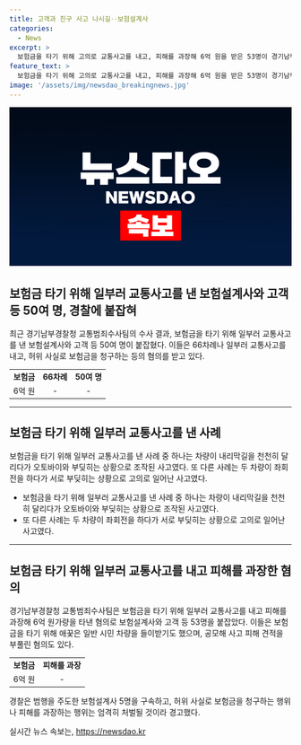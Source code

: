 ```yaml
---
title: 고객과 친구 사고 나시길‥보험설계사
categories:
  - News
excerpt: >
  보험금을 타기 위해 고의로 교통사고를 내고, 피해를 과장해 6억 원을 받은 53명이 경기남부경찰청에 붙잡혔다. 공모하여 피해를 부풀린 자동차 공업사 대표도 포함돼 있다. 깁스 치료 특약을 가입한 후 불필요한 깁스치료를 받으며 보험금을 탈취하는 등 허위 사실로 보험금을 청구하는 행위도 경고받고 있다. 
feature_text: >
  보험금을 타기 위해 고의로 교통사고를 내고, 피해를 과장해 6억 원을 받은 53명이 경기남부경찰청에 붙잡혔다. 공모하여 피해를 부풀린 자동차 공업사 대표도 포함돼 있다. 깁스 치료 특약을 가입한 후 불필요한 깁스치료를 받으며 보험금을 탈취하는 등 허위 사실로 보험금을 청구하는 행위도 경고받고 있다. 
image: '/assets/img/newsdao_breakingnews.jpg'
---
```


<p><img src="/assets/img/newsdao_breakingnews.jpg" alt="bookingtag 속보" /></p>

<h2>보험금 타기 위해 일부러 교통사고를 낸 보험설계사와 고객 등 50여 명, 경찰에 붙잡혀</h2>

<p data-ke-size="size16">최근 경기남부경찰청 교통범죄수사팀의 수사 결과, 보험금을 타기 위해 일부러 교통사고를 낸 보험설계사와 고객 등 50여 명이 붙잡혔다. 이들은 66차례나 일부러 교통사고를 내고, 허위 사실로 보험금을 청구하는 등의 혐의를 받고 있다.</p>

<table>
  <tbody>
    <tr>
      <td style="text-align: center; height: 17px;"><b>보험금</b></td>
      <td style="text-align: center; height: 17px;"><b>66차례</b></td>
      <td style="text-align: center; height: 17px;"><b>50여 명</b></td>
    </tr>
    <tr>
      <td style="text-align: center; height: 17px;">6억 원</td>
      <td style="text-align: center; height: 17px;">-</td>
      <td style="text-align: center; height: 17px;">-</td>
    </tr>
  </tbody>
</table>

<hr>

<h2>보험금 타기 위해 일부러 교통사고를 낸 사례</h2>

<p data-ke-size="size16">보험금을 타기 위해 일부러 교통사고를 낸 사례 중 하나는 차량이 내리막길을 천천히 달리다가 오토바이와 부딪히는 상황으로 조작된 사고였다. 또 다른 사례는 두 차량이 좌회전을 하다가 서로 부딪히는 상황으로 고의로 일어난 사고였다.</p>

<ul>
  <li>보험금을 타기 위해 일부러 교통사고를 낸 사례 중 하나는 차량이 내리막길을 천천히 달리다가 오토바이와 부딪히는 상황으로 조작된 사고였다.</li>
  <li>또 다른 사례는 두 차량이 좌회전을 하다가 서로 부딪히는 상황으로 고의로 일어난 사고였다.</li>
</ul>

<hr>

<h2>보험금 타기 위해 일부러 교통사고를 내고 피해를 과장한 혐의</h2>

<p data-ke-size="size16">경기남부경찰청 교통범죄수사팀은 보험금을 타기 위해 일부러 교통사고를 내고 피해를 과장해 6억 원가량을 타낸 혐의로 보험설계사와 고객 등 53명을 붙잡았다. 이들은 보험금을 타기 위해 애꿎은 일반 시민 차량을 들이받기도 했으며, 공모해 사고 피해 견적을 부풀린 혐의도 있다.</p>

<table>
  <tbody>
    <tr>
      <td style="text-align: center; height: 17px;"><b>보험금</b></td>
      <td style="text-align: center; height: 17px;"><b>피해를 과장</b></td>
    </tr>
    <tr>
      <td style="text-align: center; height: 17px;">6억 원</td>
      <td style="text-align: center; height: 17px;">-</td>
    </tr>
  </tbody>
</table>

<p data-ke-size="size16">경찰은 범행을 주도한 보험설계사 5명을 구속하고, 허위 사실로 보험금을 청구하는 행위나 피해를 과장하는 행위는 엄격히 처벌될 것이라 경고했다.</p>
실시간 뉴스 속보는, <a href="https://newsdao.kr" rel="dofollow">https://newsdao.kr</a>


